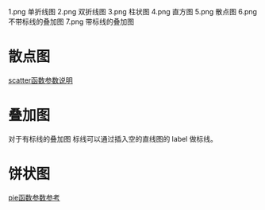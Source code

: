 1.png 单折线图
2.png 双折线图
3.png 柱状图
4.png 直方图
5.png 散点图
6.png 不带标线的叠加图
7.png 带标线的叠加图


# 散点图

[scatter函数参数说明](https://blog.csdn.net/qq_38486203/article/details/80578260)

# 叠加图
对于有标线的叠加图
标线可以通过插入空的直线图的 label 做标线。

# 饼状图
[pie函数参数参考](https://www.cnblogs.com/biyoulin/p/9565350.html)
